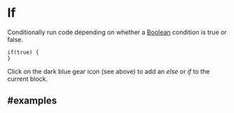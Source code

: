 # If

Conditionally run code depending on whether a [Boolean](/blocks/logic/boolean) condition is true or false.

```block
if(true) {
}
```

Click on the dark blue gear icon (see above) to add an *else* or *if* to the current block.

## #examples
